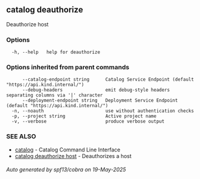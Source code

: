 ## catalog deauthorize

Deauthorize host

### Options

```
  -h, --help   help for deauthorize
```

### Options inherited from parent commands

```
      --catalog-endpoint string      Catalog Service Endpoint (default "https://api.kind.internal/")
      --debug-headers                emit debug-style headers separating columns via '|' character
      --deployment-endpoint string   Deployment Service Endpoint (default "https://api.kind.internal/")
  -n, --noauth                       use without authentication checks
  -p, --project string               Active project name
  -v, --verbose                      produce verbose output
```

### SEE ALSO

* [catalog](catalog.md)	 - Catalog Command Line Interface
* [catalog deauthorize host](catalog_deauthorize_host.md)	 - Deauthorizes a host

###### Auto generated by spf13/cobra on 19-May-2025
